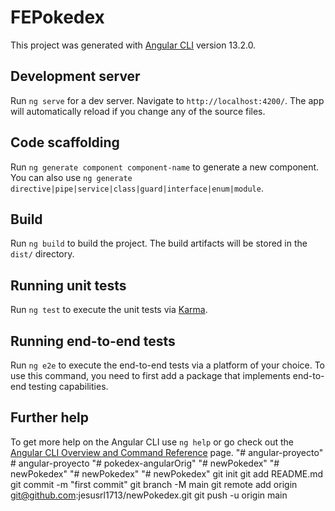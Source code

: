 # FEPokedex

This project was generated with [Angular CLI](https://github.com/angular/angular-cli) version 13.2.0.

## Development server

Run `ng serve` for a dev server. Navigate to `http://localhost:4200/`. The app will automatically reload if you change any of the source files.

## Code scaffolding

Run `ng generate component component-name` to generate a new component. You can also use `ng generate directive|pipe|service|class|guard|interface|enum|module`.

## Build

Run `ng build` to build the project. The build artifacts will be stored in the `dist/` directory.

## Running unit tests

Run `ng test` to execute the unit tests via [Karma](https://karma-runner.github.io).

## Running end-to-end tests

Run `ng e2e` to execute the end-to-end tests via a platform of your choice. To use this command, you need to first add a package that implements end-to-end testing capabilities.

## Further help

To get more help on the Angular CLI use `ng help` or go check out the [Angular CLI Overview and Command Reference](https://angular.io/cli) page.
"# angular-proyecto" 
#   a n g u l a r - p r o y e c t o  
 "# pokedex-angularOrig" 
"# newPokedex" 
"# newPokedex" 
"# newPokedex" 
"# newPokedex"  git init git add README.md git commit -m "first commit" git branch -M main git remote add origin git@github.com:jesusrl1713/newPokedex.git git push -u origin main
